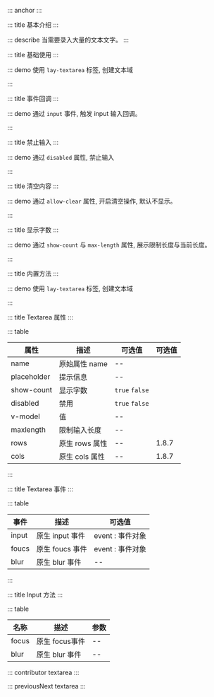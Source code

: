 ::: anchor
:::

::: title 基本介绍
:::

::: describe 当需要录入大量的文本文字。
:::

::: title 基础使用
:::

::: demo 使用 `lay-textarea` 标签, 创建文本域

<template>
  <lay-textarea placeholder="请输入描述" v-model="data1">
  </lay-textarea>
</template>

<script>
import { ref } from 'vue'

export default {
  setup() {

    const data1 = ref(``);

    return {
      data1
    }
  }
}
</script>

:::

::: title 事件回调
:::

::: demo 通过 `input` 事件, 触发 input 输入回调。

<template>
  <lay-textarea placeholder="Input 事件" v-model="data2" @input="input"></lay-textarea>
</template>

<script>
import { ref } from 'vue'

export default {
  setup() {

    const data2 = ref("");

    const input = function( val ) {
        console.log(val)
    }

    return {
      data2,
      input
    }
  }
}
</script>

:::

::: title 禁止输入
:::

::: demo 通过 `disabled` 属性, 禁止输入

<template>
  <lay-textarea placeholder="禁止输入" v-model="data3" :disabled="disabled"></lay-textarea>
</template>

<script>
import { ref } from 'vue'

export default {
  setup() {

    const data3 = ref("");
    const disabled = ref(true)
    return {
      data3,
      disabled
    }
  }
}
</script>

:::

::: title 清空内容
:::

::: demo 通过 `allow-clear` 属性, 开启清空操作, 默认不显示。

<template>
  <lay-textarea placeholder="请输入内容" v-model="data3" allow-clear></lay-textarea>
</template>

<script>
import { ref } from 'vue'

export default {
  setup() {

    const data3 = ref("");

    return {
      data3
    }
  }
}
</script>

:::

::: title 显示字数
:::

::: demo 通过 `show-count` 与 `max-length` 属性, 展示限制长度与当前长度。

<template>
  <lay-textarea placeholder="显示字数" v-model="data4" show-count></lay-textarea>
  <br>
  <lay-textarea placeholder="最大输入长度" v-model="data5" show-count :maxlength="10"></lay-textarea>
</template>

<script>
import { ref } from 'vue'

export default {
  setup() {

    const data4 = ref("");
    const data5 = ref("");
    return {
      data4,
      data5
    }
  }
}
</script>

:::

::: title 内置方法
:::

::: demo 使用 `lay-textarea` 标签, 创建文本域

<template>
  <lay-space>
    <button @click="focus">获取焦点</button>
    <button @click="blur ">失去焦点</button>
  </lay-space>
  <lay-textarea placeholder="请输入描述" ref="textareaRef"  v-model="data1"></lay-textarea>
</template>

<script>
import { ref } from 'vue'

export default {
  setup() {

    const data1 = ref('');
    const textareaRef = ref('');

    const focus = function() {
      textareaRef.value.focus();
    }

    const blur = function() {
      textareaRef.value.blur();
    }

    return {
      data1,
      focus,
      blur
    }
  }
}
</script>

:::

::: title Textarea 属性
:::

::: table

| 属性        | 描述          | 可选值         |可选值         |
| ----------- | ------------- | -------------- | -------------- |
| name        | 原始属性 name | --             | |
| placeholder | 提示信息      | --             | |
| show-count  | 显示字数       | `true` `false`  | |
| disabled    | 禁用          | `true` `false` | |
| v-model     | 值            | --             | |
| maxlength   | 限制输入长度   | --             | |
| rows   | 原生 rows 属性       | --             | 1.8.7 |
| cols   | 原生 cols 属性      | --             | 1.8.7 |
:::

::: title Textarea 事件
:::

::: table

| 事件  | 描述            | 可选值           |
| ----- | --------------- | ---------------- |
| input | 原生 input 事件 | event : 事件对象 |
| foucs | 原生 foucs 事件 | event : 事件对象 |
| blur  | 原生 blur 事件  | --               |

:::

::: title Input 方法
:::

::: table

| 名称  | 描述                | 参数                        |
| ----- | -------------------| -------------------------- |
| focus | 原生 focus事件      | --                         |
| blur  | 原生 blur 事件      | --                         |

::: contributor textarea
:::

::: previousNext textarea
:::